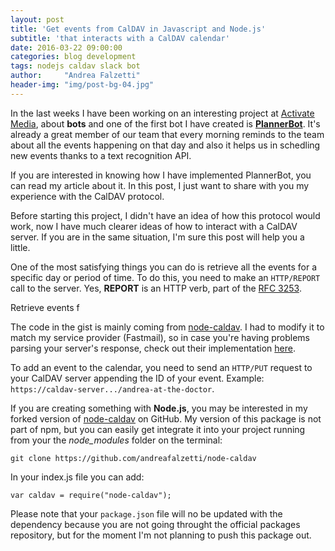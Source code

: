 ```yaml
---
layout: post
title: 'Get events from CalDAV in Javascript and Node.js'
subtitle: 'that interacts with a CalDAV calendar'
date: 2016-03-22 09:00:00
categories: blog development
tags: nodejs caldav slack bot
author:     "Andrea Falzetti"
header-img: "img/post-bg-04.jpg"
---
```


In the last weeks I have been working on an interesting project at [Activate Media](http://activatemedia.co.uk), about **bots** and one of the first bot I have created is **[PlannerBot](https://github.com/ActivateMedia/planner-server)**. It's already a great member of our team that every morning reminds to the team about all the events happening on that day and also it helps us in schedling new events thanks to a text recognition API.

If you are interested in knowing how I have implemented PlannerBot, you can read my article about it. In this post, I just want to share with you my experience with the CalDAV protocol.

Before starting this project, I didn't have an idea of how this protocol would work, now I have much clearer ideas of how to interact with a CalDAV server. If you are in the same situation, I'm sure this post will help you a little.

One of the most satisfying things you can do is retrieve all the events for a specific day or period of time. To do this, you need to make an `HTTP/REPORT` call to the server. Yes, **REPORT** is an HTTP verb, part of the [RFC 3253](http://ietf.org/rfc/rfc3253).

Retrieve events f
<script src="https://gist.github.com/andreafalzetti/c6230f801c0f8d302a7d.js"></script>

The code in the gist is mainly coming from [node-caldav](https://www.npmjs.com/package/node-caldav). I had to modify it to match my service provider (Fastmail), so in case you're having problems parsing your server's response, check out their implementation [here](https://github.com/jachwe/node-caldav).

To add an event to the calendar, you need to send an `HTTP/PUT` request to your CalDAV server appending the ID of your event. Example: `https://caldav-server.../andrea-at-the-doctor`.

<script src="https://gist.github.com/andreafalzetti/de1c0825b36940be5c75.js"></script>


If you are creating something with **Node.js**, you may be interested in my forked version of [node-caldav](https://github.com/andreafalzetti/node-caldav) on GitHub. My version of this package is not part of npm, but you can easily get integrate it into your project running from your the _node_modules_ folder on the terminal:

`git clone https://github.com/andreafalzetti/node-caldav`

In your index.js file you can add:

`var caldav = require("node-caldav");`

Please note that your `package.json` file will no be updated with the dependency because you are not going throught the official packages repository, but for the moment I'm not planning to push this package out.